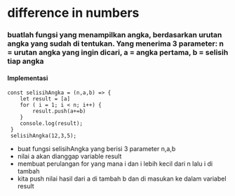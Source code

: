 # difference in numbers
### buatlah fungsi yang menampilkan angka, berdasarkan urutan angka yang sudah di tentukan. Yang menerima 3 parameter: n = urutan angka yang ingin dicari, a = angka pertama, b = selisih tiap angka
#### Implementasi
```
const selisihAngka = (n,a,b) => {
    let result = [a]
    for ( i = 1; i < n; i++) {
        result.push(a+=b)
    }
    console.log(result);
 }
 selisihAngka(12,3,5);
```
* buat fungsi selisihAngka yang berisi 3 parameter n,a,b 
* nilai a akan dianggap variable result
* membuat perulangan for yang mana i dan i lebih kecil dari n lalu i di tambah
* kita push nilai hasil dari a di tambah b dan di masukan ke dalam variabel result